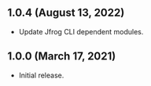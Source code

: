 ## 1.0.4 (August 13, 2022)
- Update Jfrog CLI dependent modules.

## 1.0.0 (March 17, 2021)
- Initial release.
